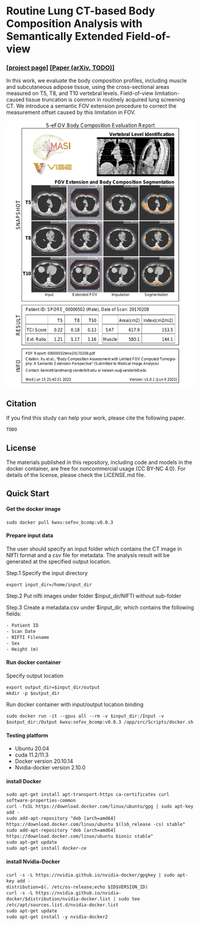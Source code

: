 # Routine Lung CT-based Body Composition Analysis with Semantically Extended Field-of-view 
###  [[project page]](https://github.com/MASILab/S-EFOV/) [[Paper (arXiv, TODO)]](https://arxiv.org/ftp/arxiv/papers/1906/1906.09549.pdf) 

In this work, we evaluate the body composition profiles, including muscle and subcutaneous adipose tissue, using the cross-sectional areas measured on T5, T8, and T10 vertebral levels.
Field-of-view limitation-caused tissue truncation is common in routinely acquired lung screening CT. 
We introduce a semantic FOV extension procedure to correct the measurement offset caused by this limitation in FOV.

<img src="https://github.com/MASILab/S-EFOV/blob/master/materials/report_example.jpg" width="600px"/>

## Citation
If you find this study can help your work, please cite the following paper.
```
TODO
```

## License

The materials published in this repository, including code and models in the docker container, 
are free for noncommercial usage (CC BY-NC 4.0). For details of the license, please check the LICENSE.md file. 

## Quick Start
#### Get the docker image
```
sudo docker pull kwxu:sefov_bcomp:v0.0.3
```
#### Prepare input data
The user should specify an input folder which contains the CT image in NIfTI format and a csv file for metadata. 
The analysis result will be generated at the specified output location.

Step.1 Specify the input directory 
```
export input_dir=/home/input_dir
```

Step.2 Put nifti images under folder $input_dir/NIFTI without sub-folder

Step.3 Create a metadata.csv under $input_dir, which contains the following fields: 
```
- Patient ID
- Scan Date
- NIFTI Filename
- Sex
- Height (m)
```

#### Run docker container
Specify output location
```
export output_dir=$input_dir/output
mkdir -p $output_dir
```

Run docker container with input/output location binding
```
sudo docker run -it --gpus all --rm -v $input_dir:/Input -v $output_dir:/Output kwxu:sefov_bcomp:v0.0.3 /app/src/Scripts/docker.sh
```

#### Testing platform
- Ubuntu 20.04
- cuda 11.2/11.3
- Docker version 20.10.14
- Nvidia-docker version 2.10.0


#### install Docker
```
sudo apt-get install apt-transport-https ca-certificates curl software-properties-common
curl -fsSL https://download.docker.com/linux/ubuntu/gpg | sudo apt-key add -
sudo add-apt-repository "deb [arch=amd64] https://download.docker.com/linux/ubuntu $(lsb_release -cs) stable"
sudo add-apt-repository "deb [arch=amd64] https://download.docker.com/linux/ubuntu bionic stable"
sudo apt-get update
sudo apt-get install docker-ce
```

#### install Nvidia-Docker
```
curl -s -L https://nvidia.github.io/nvidia-docker/gpgkey | sudo apt-key add -
distribution=$(. /etc/os-release;echo $ID$VERSION_ID)
curl -s -L https://nvidia.github.io/nvidia-docker/$distribution/nvidia-docker.list | sudo tee /etc/apt/sources.list.d/nvidia-docker.list
sudo apt-get update
sudo apt-get install -y nvidia-docker2
```


